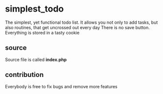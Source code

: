 # simplest_todo

The simplest, yet functional todo list. It allows you not only to add tasks, but also routines, that get uncrossed out every day
There is no save button. Everything is stored in a tasty cookie

## source

Source file is called **index.php**

## contribution

Everybody is free to fix bugs and remove more features